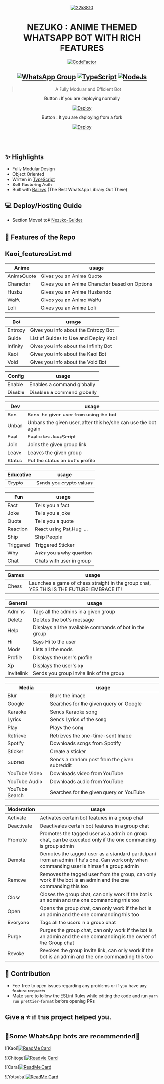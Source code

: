 <div align="center">
<a href="https://ibb.co/SKXCZHR"><img src="https://i.ibb.co/JzRJS85/2258810.jpg" alt="2258810" border="0" /></a>

# **NEZUKO : ANIME THEMED WHATSAPP BOT WITH RICH FEATURES**

<a href="https://www.codefactor.io/repository/github/toshiro223/nezuko"><img src="https://www.codefactor.io/repository/github/toshiro223/nezuko/badge" alt="CodeFactor" /></a>

## [![WhatsApp Group](https://img.shields.io/badge/WhatsApp-25D366?style=for-the-badge&logo=whatsapp&logoColor=white)](https://wa.me/919609900020) [![TypeScript](https://img.shields.io/badge/TypeScript-007ACC?style=for-the-badge&logo=typescript&logoColor=white)](https://www.typescriptlang.org/) [![NodeJs](https://img.shields.io/badge/Node.js-43853D?style=for-the-badge&logo=node.js&logoColor=white)](https://nodejs.org/en/)


> A Fully Modular and Efficient Bot <br>

Button : If you are deploying normally


[![Deploy](https://www.herokucdn.com/deploy/button.png)](https://heroku.com/deploy?template=https://github.com/akumasugi/Nezuko)

Button : If you are deploying from a fork

[![Deploy](https://www.herokucdn.com/deploy/button.png)](https://heroku.com/deploy)

</div><br/>
<br/>

## ✨ Highlights

-   Fully Modular Design
-   Object Oriented
-   Written in [TypeScript](https://www.typescriptlang.org/)
-   Self-Restoring Auth
-   Built with [Baileys](https://github.com/adiwajshing/baileys) (The Best
    WhatsApp Library Out There)

## 💻 Deploy/Hosting Guide

-   Section Moved to⬇️
    [Nezuko-Guides](https://github.com/Toshiro223/Nezuko-Guides/blob/main/README.md)

## 🍥 Features of the Repo

## Kaoi_featuresList.md

| Anime      | usage                                         |
| ---------- | --------------------------------------------- |
| AnimeQuote | Gives you an Anime Quote                      |
| Character  | Gives you an Anime Character based on Options |
| Husbu      | Gives you an Anime Husbando                   |
| Waifu      | Gives you an Anime Waifu                      |
| Loli       | Gives you an Anime Loli                       |

| Bot      | usage                                 |
| -------- | ------------------------------------- |
| Entropy  | Gives you info about the Entropy Bot  |
| Guide    | List of Guides to Use and Deploy Kaoi |
| Infinity | Gives you info about the Infinity Bot |
| Kaoi     | Gives you info about the Kaoi Bot     |
| Void     | Gives you info about the Void Bot     |

| Config  | usage                       |
| ------- | --------------------------- |
| Enable  | Enables a command globally  |
| Disable | Disables a command globally |

| Dev    | usage                                                          |
| ------ | -------------------------------------------------------------- |
| Ban    | Bans the given user from using the bot                         |
| Unban  | Unbans the given user, after this he/she can use the bot again |
| Eval   | Evaluates JavaScript                                           |
| Join   | Joins the given group link                                     |
| Leave  | Leaves the given group                                         |
| Status | Put the status on bot's profile                                |

| Educative | usage                   |
| --------- | ----------------------- |
| Crypto    | Sends you crypto values |

| Fun       | usage                    |
| --------- | ------------------------ |
| Fact      | Tells you a fact         |
| Joke      | Tells you a joke         |
| Quote     | Tells you a quote        |
| Reaction  | React using Pat,Hug, ... |
| Ship      | Ship People              |
| Triggered | Triggered Sticker        |
| Why       | Asks you a why question  |
| Chat      | Chats with user in group |

| Games | usage                                                                                    |
| ----- | ---------------------------------------------------------------------------------------- |
| Chess | Launches a game of chess straight in the group chat, YES THIS IS THE FUTURE! EMBRACE IT! |

| General    | usage                                                   |
| ---------- | ------------------------------------------------------- |
| Admins     | Tags all the admins in a given group                    |
| Delete     | Deletes the bot's message                               |
| Help       | Displays all the available commands of bot in the group |
| Hi         | Says Hi to the user                                     |
| Mods       | Lists all the mods                                      |
| Profile    | Displays the user's profile                             |
| Xp         | Displays the user's xp                                  |
| Invitelink | Sends you group invite link of the group                |

| Media          | usage                                        |
| -------------- | -------------------------------------------- |
| Blur           | Blurs the image                              |
| Google         | Searches for the given query on Google       |
| Karaoke        | Sends Karaoke song                           |
| Lyrics         | Sends Lyrics of the song                     |
| Play           | Plays the song                               |
| Retrieve       | Retrieves the one-time-sent Image            |
| Spotify        | Downloads songs from Spotify                 |
| Sticker        | Create a sticker                             |
| Subred         | Sends a random post from the given subreddit |
| YouTube Video  | Downloads video from YouTube                 |
| YouTube Audio  | Downloads audio from YouTube                 |
| YouTube Search | Searches for the given query on YouTube      |

| Moderation | usage                                                                                                                                    |
| ---------- | ---------------------------------------------------------------------------------------------------------------------------------------- |
| Activate   | Activates certain bot features in a group chat                                                                                           |
| Deactivate | Deactivates certain bot features in a group chat                                                                                         |
| Promote    | Promotes the tagged user as a admin on group chat, can be executed only if the one commanding is group admin                             |
| Demote     | Demotes the tagged user as a standard participant from an admin if he's one. Can work only when commanding user is himself a group admin |
| Remove     | Removes the tagged user from the group, can only work if the bot is an admin and the one commanding this too                             |
| Close      | Closes the group chat, can only work if the bot is an admin and the one commanding this too                                              |
| Open       | Opens the group chat, can only work if the bot is an admin and the one commanding this too                                               |
| Everyone   | Tags all the users in a group chat                                                                                                       |
| Purge      | Purges the group chat, can only work if the bot is an admin and the one commanding is the owner of the Group chat                        |
| Revoke     | Revokes the group invite link, can only work if the bot is an admin and the one commanding this too                                      |


## 💪 Contribution

-   Feel free to open issues regarding any problems or if you have any feature
    requests
-   Make sure to follow the ESLint Rules while editing the code and run
    `yarn run prettier-format` before opening PRs
## Give a ⭐ if this project helped you.

## 🚀Some WhatsApp bots are recommended🚀

![Kaoi][![ReadMe Card](https://github-readme-stats.vercel.app/api/pin/?username=PrajjwalDatir&repo=Kaoi&theme=buefy)](https://github.com/PrajjwalDatir/kaoi)

![Chitoge][![ReadMe Card](https://github-readme-stats.vercel.app/api/pin/?username=ShineiIchijo&repo=Chitoge&theme=buefy)](https://github.com/ShinNouzen/Chitoge)

![Cara][![ReadMe Card](https://github-readme-stats.vercel.app/api/pin/?username=iamherok&repo=Cara_public&theme=buefy)](https://github.com/iamherok/Cara_public)

![Yotsuba][![ReadMe Card](https://github-readme-stats.vercel.app/api/pin/?username=Whatup364&repo=Yotsuba-Bot&theme=buefy)](https://github.com/Whatup364/Yotsuba-Bot)
